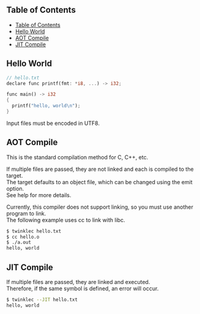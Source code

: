 ## Table of Contents
- [Table of Contents](#table-of-contents)
- [Hello World](#hello-world)
- [AOT Compile](#aot-compile)
- [JIT Compile](#jit-compile)

## Hello World
```rust
// hello.txt
declare func printf(fmt: *i8, ...) -> i32;

func main() -> i32
{
  printf("hello, world\n");
}
```
Input files must be encoded in UTF8.

## AOT Compile
This is the standard compilation method for C, C++, etc.<br/>

If multiple files are passed, they are not linked and each is compiled to the target.<br/>
The target defaults to an object file, which can be changed using the emit option.<br/>
See help for more details.<br/>

Currently, this compiler does not support linking, so you must use another program to link.<br/>
The following example uses cc to link with libc.
```bash
$ twinklec hello.txt
$ cc hello.o
$ ./a.out
hello, world
```

## JIT Compile
If multiple files are passed, they are linked and executed.<br/>
Therefore, if the same symbol is defined, an error will occur.
```bash
$ twinklec --JIT hello.txt
hello, world
```
